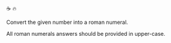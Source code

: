 :coffee: :fire:

Convert the given number into a roman numeral.

All roman numerals answers should be provided in upper-case.
